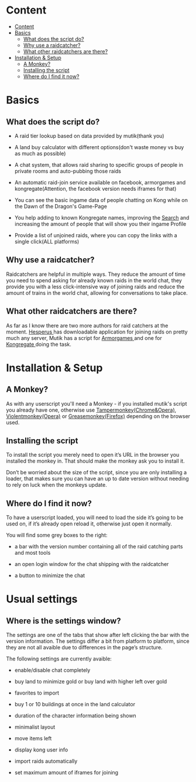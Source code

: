 # Content

* [Content](#content)
* [Basics](#basics)
    * [What does the script do?](#what-does-the-script-do)
    * [Why use a raidcatcher?](#why-use-a-raidcatcher)
    * [What other raidcatchers are there?](#what-other-raidcatchers-are-there)
* [Installation & Setup](#installation--setup)
    * [A Monkey?](#a-monkey)
    * [Installing the script](#installing-the-script)
    * [Where do I find it now?](#where-do-i-find-it-now)

# Basics

## What does the script do?

* A raid tier lookup based on data provided by mutik(thank you)

* A land buy calculator with different options(don't waste money vs buy as much as possible)

* A chat system, that allows raid sharing to specific groups of people in private rooms and auto-pubbing those raids

* An automatic raid-join service available on facebook, armorgames and kongregate(Attention, the facebook version needs iframes for that)

* You can see the basic ingame data of people chatting on Kong while on the Dawn of the Dragon's Game-Page

* You help adding to known Kongregate names, improving the [Search](http://dotd.idrinth.de/kongregate/platform/) and increasing the amount of people that will show you their ingame Profile

* Provide a list of unjoined raids, where you can copy the links with a single click(ALL platforms)

## Why use a raidcatcher?

Raidcatchers are helpful in multiple ways. They reduce the amount of time you need to spend asking for already known raids in the world chat, they provide you with a less click-intensive way of joining raids and reduce the amount of trains in the world chat, allowing for conversations to take place.

## What other raidcatchers are there?

As far as I know there are two more authors for raid catchers at the moment. [Hesperus ](http://www.dawnofthedragons.com/forums/forums/showthread.php?42960-Hesperus-Raid-Conglomerator)has downloadable application for joining raids on pretty much any server, Mutik has a script for [Armorgames ](https://greasyfork.org/de/scripts/9868-mutik-s-dotd-script-for-armorgames) and one for [Kongregate ](https://greasyfork.org/de/scripts/406-mutik-s-dotd-script)doing the task.

# Installation & Setup

## A Monkey?

As with any userscript you'll need a Monkey - if you installed mutik's script you already have one, otherwise use  [Tampermonkey(Chrome&Opera)](https://chrome.google.com/webstore/detail/tampermonkey/dhdgffkkebhmkfjojejmpbldmpobfkfo?hl=de), [Violentmonkey(Opera)](https://addons.opera.com/de/extensions/details/violent-monkey/) or [Greasemonkey(Firefox)](https://addons.mozilla.org/de/firefox/addon/greasemonkey/)  depending on the browser used.

## Installing the script

To install the script you merely need to open it’s URL in the browser you installed the monkey in. That should make the monkey ask you to install it.

Don’t be worried about the size of the script, since you are only installing a loader, that makes sure you can have an up to date version without needing to rely on luck when the monkeys update.

## Where do I find it now?

To have a userscript loaded, you will need to load the side it’s going to be used on, if it’s already open reload it, otherwise just open it normally.

You will find some grey boxes to the right:

* a bar with the version number containing all of the raid catching parts and most tools

* an open login window for the chat shipping with the raidcatcher

* a button to minimize the chat

# Usual settings

## Where is the settings window?

The settings are one of the tabs that show after left clicking the bar with the version information. The settings differ a bit from platform to platform, since they are not all avaible due to differences in the page’s structure.

The following settings are currently avaible:

* enable/disable chat completely

* buy land to minimize gold or buy land with higher left over gold

* favorites to import

* buy 1 or 10 buildings at once in the land calculator

* duration of the character information being shown

* minimalist layout

* move items left

* display kong user info

* import raids automatically

* set maximum amount of iframes for joining
